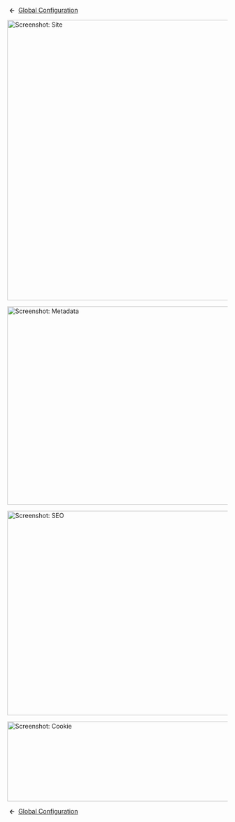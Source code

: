 <!-- Filename: Help4.x:Site_Global_Configuration_Site / Display title: Site Global Configuration Site -->

 **←**  [Global
Configuration](https://docs.joomla.org/Help4.x:Site_Global_Configuration/en#site "Help4.x:Site Global Configuration/en")

<img
src="https://docs.joomla.org/images/thumb/6/64/Help-4x-global-configuration-site-subscreen-en.png/800px-Help-4x-global-configuration-site-subscreen-en.png"
decoding="async"
srcset="https://docs.joomla.org/images/thumb/6/64/Help-4x-global-configuration-site-subscreen-en.png/1200px-Help-4x-global-configuration-site-subscreen-en.png 1.5x, https://docs.joomla.org/images/6/64/Help-4x-global-configuration-site-subscreen-en.png 2x"
data-file-width="1566" data-file-height="1251" width="800" height="639"
alt="Screenshot: Site" />

<img
src="https://docs.joomla.org/images/thumb/0/08/Help-4x-global-configuration-metadata-subscreen-en.png/800px-Help-4x-global-configuration-metadata-subscreen-en.png"
decoding="async"
srcset="https://docs.joomla.org/images/thumb/0/08/Help-4x-global-configuration-metadata-subscreen-en.png/1200px-Help-4x-global-configuration-metadata-subscreen-en.png 1.5x, https://docs.joomla.org/images/0/08/Help-4x-global-configuration-metadata-subscreen-en.png 2x"
data-file-width="1566" data-file-height="884" width="800" height="452"
alt="Screenshot: Metadata" />

<img
src="https://docs.joomla.org/images/thumb/c/ca/Help-4x-global-configuration-seo-subscreen-en.png/800px-Help-4x-global-configuration-seo-subscreen-en.png"
decoding="async"
srcset="https://docs.joomla.org/images/thumb/c/ca/Help-4x-global-configuration-seo-subscreen-en.png/1200px-Help-4x-global-configuration-seo-subscreen-en.png 1.5x, https://docs.joomla.org/images/c/ca/Help-4x-global-configuration-seo-subscreen-en.png 2x"
data-file-width="1566" data-file-height="913" width="800" height="466"
alt="Screenshot: SEO" />

<img
src="https://docs.joomla.org/images/thumb/6/60/Help-4x-global-configuration-cookie-subscreen-en.png/800px-Help-4x-global-configuration-cookie-subscreen-en.png"
decoding="async"
srcset="https://docs.joomla.org/images/thumb/6/60/Help-4x-global-configuration-cookie-subscreen-en.png/1200px-Help-4x-global-configuration-cookie-subscreen-en.png 1.5x, https://docs.joomla.org/images/6/60/Help-4x-global-configuration-cookie-subscreen-en.png 2x"
data-file-width="1566" data-file-height="357" width="800" height="182"
alt="Screenshot: Cookie" />

 **←**  [Global
Configuration](https://docs.joomla.org/Help4.x:Site_Global_Configuration/en#site "Help4.x:Site Global Configuration/en")

